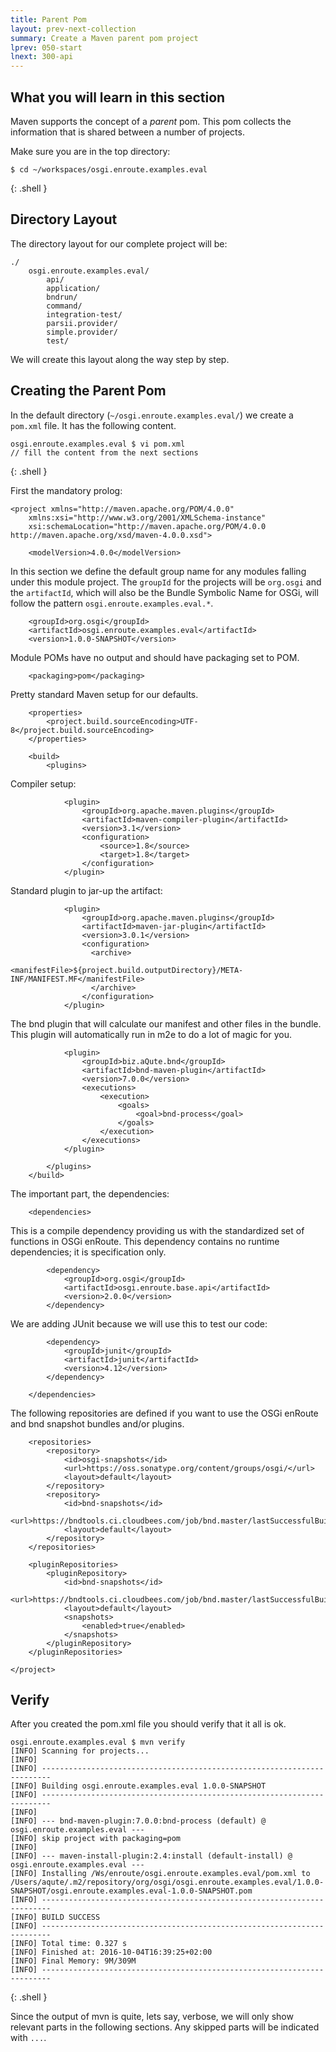 ```yaml
---
title: Parent Pom
layout: prev-next-collection
summary: Create a Maven parent pom project
lprev: 050-start
lnext: 300-api
---
```


## What you will learn in this section

Maven supports the concept of a _parent_ pom. This pom collects the information
that is shared between a number of projects.

Make sure you are in the top directory:

	$ cd ~/workspaces/osgi.enroute.examples.eval
{: .shell }

## Directory Layout

The directory layout for our complete project will be:

	./
		osgi.enroute.examples.eval/
			api/
			application/
			bndrun/
			command/
			integration-test/
			parsii.provider/
			simple.provider/
			test/

We will create this layout along the way step by step.
			
## Creating the Parent Pom

In the default directory (`~/osgi.enroute.examples.eval/`) we create a `pom.xml`
file. It has the following content.

	osgi.enroute.examples.eval $ vi pom.xml
	// fill the content from the next sections
{: .shell } 
	

First the mandatory prolog:

	<project xmlns="http://maven.apache.org/POM/4.0.0" 
		xmlns:xsi="http://www.w3.org/2001/XMLSchema-instance" 
		xsi:schemaLocation="http://maven.apache.org/POM/4.0.0 http://maven.apache.org/xsd/maven-4.0.0.xsd">

		<modelVersion>4.0.0</modelVersion>
		
In this section we define the default group name for any modules falling under this
module project. The `groupId` for the projects will be `org.osgi` and the `artifactId`, which
will also be the Bundle Symbolic Name for OSGi, will follow the pattern 
`osgi.enroute.examples.eval.*`.


		<groupId>org.osgi</groupId>
		<artifactId>osgi.enroute.examples.eval</artifactId>
		<version>1.0.0-SNAPSHOT</version>
		
Module POMs have no output and should have packaging set to POM.

		<packaging>pom</packaging>

Pretty standard Maven setup for our defaults.
	
		<properties>
			<project.build.sourceEncoding>UTF-8</project.build.sourceEncoding>
		</properties>
	  
		<build>
			<plugins>
			
Compiler setup:

				<plugin>
					<groupId>org.apache.maven.plugins</groupId>
					<artifactId>maven-compiler-plugin</artifactId>
					<version>3.1</version>
					<configuration>
						<source>1.8</source>
						<target>1.8</target>
					</configuration>
				</plugin>

Standard plugin to jar-up the artifact:
				
				<plugin>
					<groupId>org.apache.maven.plugins</groupId>
					<artifactId>maven-jar-plugin</artifactId>
					<version>3.0.1</version>
					<configuration>
			          <archive>
			            <manifestFile>${project.build.outputDirectory}/META-INF/MANIFEST.MF</manifestFile>
			          </archive>
					</configuration>
				</plugin>
		
The bnd plugin that will calculate our manifest and other files in the bundle. This 
plugin will automatically run in m2e to do a lot of magic for you.

				<plugin>
					<groupId>biz.aQute.bnd</groupId>
					<artifactId>bnd-maven-plugin</artifactId>
					<version>7.0.0</version>
					<executions>
						<execution>
							<goals>
								<goal>bnd-process</goal>
							</goals>
						</execution>
					</executions>
				</plugin>
				
			</plugins>
		</build>

The important part, the dependencies:
		
		<dependencies>

This is a compile dependency providing us with the standardized set of functions
in OSGi enRoute. This dependency contains no runtime dependencies; it is specification
only. 

			<dependency>
				<groupId>org.osgi</groupId>
				<artifactId>osgi.enroute.base.api</artifactId>
				<version>2.0.0</version>
			</dependency>

We are adding JUnit because we will use this to test our code:
			
			<dependency>
				<groupId>junit</groupId>
				<artifactId>junit</artifactId>
				<version>4.12</version>
			</dependency>
			
		</dependencies>

The following repositories are defined if you want to use the OSGi enRoute and bnd
snapshot bundles and/or plugins.
		
		<repositories>
			<repository>
				<id>osgi-snapshots</id>
				<url>https://oss.sonatype.org/content/groups/osgi/</url>
				<layout>default</layout>
			</repository>
			<repository>
				<id>bnd-snapshots</id>
				<url>https://bndtools.ci.cloudbees.com/job/bnd.master/lastSuccessfulBuild/artifact/dist/bundles/</url>
				<layout>default</layout>
			</repository>
		</repositories>
		
		<pluginRepositories>
        	<pluginRepository>
	            <id>bnd-snapshots</id>
	            <url>https://bndtools.ci.cloudbees.com/job/bnd.master/lastSuccessfulBuild/artifact/dist/bundles/</url>
	            <layout>default</layout>
	            <snapshots>
	                <enabled>true</enabled>
	            </snapshots>
	        </pluginRepository>
    	</pluginRepositories>		

	</project>

## Verify

After you created the pom.xml file you should verify that it all is ok.

	osgi.enroute.examples.eval $ mvn verify
	[INFO] Scanning for projects...
	[INFO]                                                                         
	[INFO] ------------------------------------------------------------------------
	[INFO] Building osgi.enroute.examples.eval 1.0.0-SNAPSHOT
	[INFO] ------------------------------------------------------------------------
	[INFO] 
	[INFO] --- bnd-maven-plugin:7.0.0:bnd-process (default) @ osgi.enroute.examples.eval ---
	[INFO] skip project with packaging=pom
	[INFO] 
	[INFO] --- maven-install-plugin:2.4:install (default-install) @ osgi.enroute.examples.eval ---
	[INFO] Installing /Ws/enroute/osgi.enroute.examples.eval/pom.xml to /Users/aqute/.m2/repository/org/osgi/osgi.enroute.examples.eval/1.0.0-SNAPSHOT/osgi.enroute.examples.eval-1.0.0-SNAPSHOT.pom
	[INFO] ------------------------------------------------------------------------
	[INFO] BUILD SUCCESS
	[INFO] ------------------------------------------------------------------------
	[INFO] Total time: 0.327 s
	[INFO] Finished at: 2016-10-04T16:39:25+02:00
	[INFO] Final Memory: 9M/309M
	[INFO] ------------------------------------------------------------------------
{: .shell }

Since the output of mvn is quite, lets say, verbose, we will only show relevant parts in the
following sections. Any skipped parts will be indicated with `...`.

